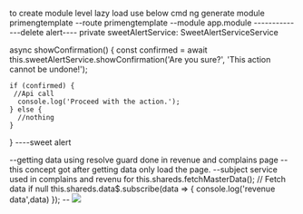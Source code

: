 to create module level lazy load use below cmd
ng generate module primengtemplate --route primengtemplate --module app.module
--------------delete alert----
private sweetAlertService: SweetAlertServiceService

async showConfirmation() {
    const confirmed = await this.sweetAlertService.showConfirmation('Are you sure?', 'This action cannot be undone!');
    
    if (confirmed) {
     //Api call
      console.log('Proceed with the action.');
    } else {
      //nothing
    }
  }
  ----sweet alert

  --getting data using resolve guard done in revenue and complains page
  --this concept got after getting data only load the page.
  --subject service used in complains and revenu for
  this.shareds.fetchMasterData(); // Fetch data if null
  this.shareds.data$.subscribe(data => {
    console.log('revenue data',data)
  });
  -- <img class="frame-2608343" src="../../../assets/img/download.jpg" />